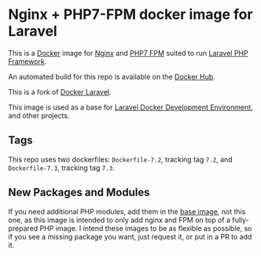 # Nginx + PHP7-FPM docker image for Laravel

This is a [Docker](http://www.docker.com) image for [Nginx](http://nginx.org/) and [PHP7 FPM](http://php-fpm.org/) suited to run [Laravel PHP Framework](http://laravel.com/).

An automated build for this repo is available on the [Docker Hub](https://registry.hub.docker.com/u/benyanke/nginx-php7-fpm/).

This is a fork of [Docker Laravel](https://github.com/vcarreira/docker-nginx-php7-fpm).

This image is used as a base for [Laravel Docker Development Environment](https://github.com/benyanke/laravel-dev-env), and other projects.


## Tags

This repo uses two dockerfiles: `Dockerfile-7.2`, tracking tag `7.2`, and `Dockerfile-7.3`, tracking tag `7.3`. 

## New Packages and Modules

If you need additional PHP modules, add them in the [base image](https://github.com/benyanke/docker-php7), not 
this one, as this image is intended to only add nginx and FPM on top of a fully-prepared PHP image. I intend 
these images to be as flexible as possible, so if you see a missing package you want, just request it, or put 
in a PR to add it.
